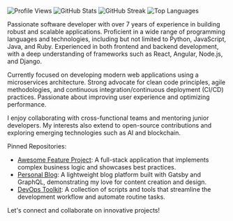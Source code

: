 ![Profile Views](https://komarev.com/ghpvc/?username=helenapeturs940)
![GitHub Stats](https://github-readme-stats.vercel.app/api?username=helenapeturs940&show_icons=true&theme=radical)
![GitHub Streak](https://github-readme-streak-stats.herokuapp.com/?user=helenapeturs940&theme=radical)
![Top Languages](https://github-readme-stats.vercel.app/api/top-langs/?username=helenapeturs940&layout=compact&theme=radical)

Passionate software developer with over 7 years of experience in building robust and scalable applications. Proficient in a wide range of programming languages and technologies, including but not limited to Python, JavaScript, Java, and Ruby. Experienced in both frontend and backend development, with a deep understanding of frameworks such as React, Angular, Node.js, and Django.

Currently focused on developing modern web applications using a microservices architecture. Strong advocate for clean code principles, agile methodologies, and continuous integration/continuous deployment (CI/CD) practices. Passionate about improving user experience and optimizing performance.

I enjoy collaborating with cross-functional teams and mentoring junior developers. My interests also extend to open-source contributions and exploring emerging technologies such as AI and blockchain. 

Pinned Repositories:
- [Awesome Feature Project](https://github.com/helenapeturs940/awesome-feature-project): A full-stack application that implements complex business logic and showcases best practices.
- [Personal Blog](https://github.com/helenapeturs940/personal-blog): A lightweight blog platform built with Gatsby and GraphQL, demonstrating my love for content creation and design.
- [DevOps Toolkit](https://github.com/helenapeturs940/devops-toolkit): A collection of scripts and tools that streamline the development workflow and automate routine tasks.

Let's connect and collaborate on innovative projects!
